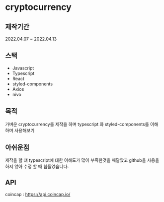 # cryptocurrency

## 제작기간

2022.04.07 ~ 2022.04.13

## 스택

- Javascript
- Typescript
- React
- styled-components
- Axios
- nivo

## 목적

가벼운 cryptocurrency를 제작을 하며 typescript 와 styled-components를 이해하며 사용해보기

## 아쉬운점

제작을 할 떄 typescript에 대한 이해도가 많이 부족한것을 깨달았고 github을 사용을 하지 않아 수정 할 때 힘들었습니다.

## API

coincap : https://api.coincap.io/
